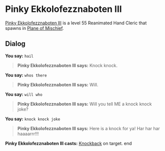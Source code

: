 # Pinky Ekkolofezznaboten III



[Pinky Ekkolofezznaboten III](/npc/126181) is a level 55 Reanimated Hand Cleric that spawns in [Plane of Mischief](/zone/126).



## Dialog

**You say:** `hail`



>**Pinky Ekkolofezznaboten III says:** Knock knock.

**You say:** `whos there`



>**Pinky Ekkolofezznaboten III says:** Will.

**You say:** `will who`



>**Pinky Ekkolofezznaboten III says:** Will you tell ME a knock knock joke?

**You say:** `knock knock joke`



>**Pinky Ekkolofezznaboten III says:** Here is a knock for ya! Har har har haaaarrr!!!


**Pinky Ekkolofezznaboten III casts:** [Knockback](/spell/904) on target.
end
